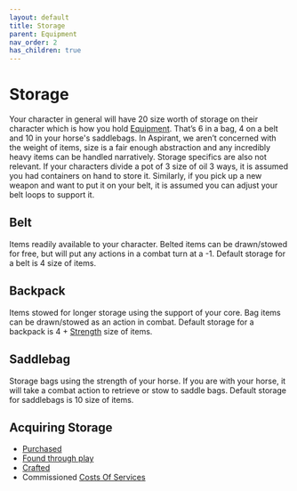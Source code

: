 ```yaml
---
layout: default
title: Storage
parent: Equipment
nav_order: 2
has_children: true
---
```

# Storage
Your character in general will have 20 size worth of storage on their character which is how you hold [Equipment](Equipment). That’s 6 in a bag, 4 on a belt and 10 in your horse's saddlebags. In Aspirant, we aren’t concerned with the weight of items, size is a fair enough abstraction and any incredibly heavy items can be handled narratively. Storage specifics are also not relevant. If your characters divide a pot of 3 size of oil 3 ways, it is assumed you had containers on hand to store it. Similarly, if you pick up a new weapon and want to put it on your belt, it is assumed you can adjust your belt loops to support it.

## Belt
Items readily available to your character. Belted items can be drawn/stowed for free, but will put any actions in a combat turn at a -1. Default storage for a belt is 4 size of items.

## Backpack
Items stowed for longer storage using the support of your core. Bag items can be drawn/stowed as an action in combat. Default storage for a backpack is 4 + [Strength](Strength) size of items.

## Saddlebag
Storage bags using the strength of your horse. If you are with your horse, it will take a combat action to retrieve or stow to saddle bags. Default storage for saddlebags is 10 size of items.

## Acquiring Storage
* [Purchased](Example-Storage)
* [Found through play](Equipment#Looting)
* [Crafted](Designing-Storage)
* Commissioned [Costs Of Services](Services#Costs%20Of%20Services)